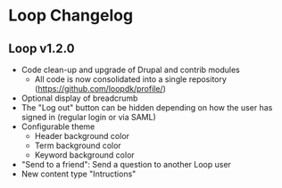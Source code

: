 # Loop Changelog

## Loop v1.2.0

* Code clean-up and upgrade of Drupal and contrib modules
  * All code is now consolidated into a single repository (https://github.com/loopdk/profile/)
* Optional display of breadcrumb
* The "Log out" button can be hidden depending on how the user has signed in (regular login or via SAML)
* Configurable theme
  * Header background color
  * Term background color
  * Keyword background color
* "Send to a friend": Send a question to another Loop user
* New content type "Intructions"
